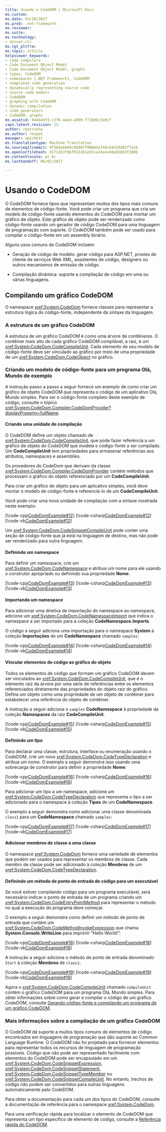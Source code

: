 ```yaml
---
title: Usando o CodeDOM | Microsoft Docs
ms.custom: 
ms.date: 03/30/2017
ms.prod: .net-framework
ms.reviewer: 
ms.suite: 
ms.technology:
- dotnet-clr
ms.tgt_pltfrm: 
ms.topic: article
helpviewer_keywords:
- code compilers
- Code Document Object Model
- Code Document Object Model, graphs
- types, CodeDOM
- namespaces [.NET Framework], CodeDOM
- templated code generation
- dynamically representing source code
- source code models
- CodeDOM
- graphing with CodeDOM
- dynamic compilation
- code generators
- CodeDOM, graphs
ms.assetid: 0444ddf3-c3f6-44ed-a999-f710d9c3e0cf
caps.latest.revision: 11
author: rpetrusha
ms.author: ronpet
manager: wpickett
ms.translationtype: Machine Translation
ms.sourcegitcommit: 9f5b8ebb69c9206ff90b05e748c64d29d82f7a16
ms.openlocfilehash: d1712b3f06f9131b1e55ca34a1e40e83b63f280b
ms.contentlocale: pt-br
ms.lasthandoff: 06/02/2017

---
```

# <a name="using-the-codedom"></a>Usando o CodeDOM
O CodeDOM fornece tipos que representam muitos dos tipos mais comuns de elementos de código-fonte. Você pode criar um programa que cria um modelo de código-fonte usando elementos do CodeDOM para montar um gráfico de objeto. Este gráfico de objeto pode ser renderizado como código-fonte usando um gerador de código CodeDOM para uma linguagem de programação com suporte. O CodeDOM também pode ser usado para compilar o código-fonte em um assembly binário.  
  
 Alguns usos comuns do CodeDOM incluem:  
  
-   Geração de código de modelo: gerar código para ASP.NET, proxies de cliente de serviços Web XML, assistentes de código, designers ou outros mecanismos de emissão de código.  
  
-   Compilação dinâmica: suporte a compilação de código em uma ou várias linguagens.  
  
## <a name="building-a-codedom-graph"></a>Compilando um gráfico CodeDOM  
 O namespace <xref:System.CodeDom> fornece classes para representar a estrutura lógica do código-fonte, independente da sintaxe da linguagem.  
  
### <a name="the-structure-of-a-codedom-graph"></a>A estrutura de um gráfico CodeDOM  
 A estrutura de um gráfico CodeDOM é como uma árvore de contêineres. O contêiner mais alto de cada gráfico CodeDOM compilável, a raiz, é um <xref:System.CodeDom.CodeCompileUnit>. Cada elemento de seu modelo de código-fonte deve ser vinculado ao gráfico por meio de uma propriedade de um <xref:System.CodeDom.CodeObject> no gráfico.  
  
### <a name="building-a-source-code-model-for-a-sample-hello-world-program"></a>Criando um modelo de código-fonte para um programa Olá, Mundo de exemplo  
 A instrução passo a passo a seguir fornece um exemplo de como criar um gráfico de objeto CodeDOM que representa o código de um aplicativo Olá, Mundo simples. Para ver o código-fonte completo deste exemplo de código, consulte o tópico <xref:System.CodeDom.Compiler.CodeDomProvider?displayProperty=fullName>.  
  
#### <a name="creating-a-compile-unit"></a>Criando uma unidade de compilação  
 O CodeDOM define um objeto chamado de <xref:System.CodeDom.CodeCompileUnit>, que pode fazer referência a um gráfico de objeto do CodeDOM que modela o código-fonte a ser compilado. Um **CodeCompileUnit** tem propriedades para armazenar referências aos atributos, namespaces e assemblies.  
  
 Os provedores do CodeDom que derivam da classe <xref:System.CodeDom.Compiler.CodeDomProvider> contém métodos que processam o gráfico do objeto referenciado por um **CodeCompileUnit**.  
  
 Para criar um gráfico de objeto para um aplicativo simples, você deve montar o modelo de código-fonte e referenciá-lo de um **CodeCompileUnit**.  
  
 Você pode criar uma nova unidade de compilação com a sintaxe mostrada neste exemplo:  
  
 [!code-cpp[CodeDomExample#12](../../../samples/snippets/cpp/VS_Snippets_CLR/CodeDomExample/CPP/source2.cpp#12)] [!code-csharp[CodeDomExample#12](../../../samples/snippets/csharp/VS_Snippets_CLR/CodeDomExample/CS/source2.cs#12)] [!code-vb[CodeDomExample#12](../../../samples/snippets/visualbasic/VS_Snippets_CLR/CodeDomExample/VB/source2.vb#12)]  
  
 Um <xref:System.CodeDom.CodeSnippetCompileUnit> pode conter uma seção de código-fonte que já está na linguagem de destino, mas não pode ser renderizado para outra linguagem.  
  
#### <a name="defining-a-namespace"></a>Definindo um namespace  
 Para definir um namespace, crie um <xref:System.CodeDom.CodeNamespace> e atribua um nome para ele usando o construtor apropriado ou definindo sua propriedade **Nome**.  
  
 [!code-cpp[CodeDomExample#13](../../../samples/snippets/cpp/VS_Snippets_CLR/CodeDomExample/CPP/source2.cpp#13)] [!code-csharp[CodeDomExample#13](../../../samples/snippets/csharp/VS_Snippets_CLR/CodeDomExample/CS/source2.cs#13)] [!code-vb[CodeDomExample#13](../../../samples/snippets/visualbasic/VS_Snippets_CLR/CodeDomExample/VB/source2.vb#13)]  
  
#### <a name="importing-a-namespace"></a>Importando um namespace  
 Para adicionar uma diretiva de importação do namespace ao namespace, adicione um <xref:System.CodeDom.CodeNamespaceImport> que indica o namespace a ser importado para a coleção **CodeNamespace.Imports**.  
  
 O código a seguir adiciona uma importação para o namespace **System** à coleção **Importações** de um **CodeNamespace** chamado `samples`:  
  
 [!code-cpp[CodeDomExample#14](../../../samples/snippets/cpp/VS_Snippets_CLR/CodeDomExample/CPP/source2.cpp#14)] [!code-csharp[CodeDomExample#14](../../../samples/snippets/csharp/VS_Snippets_CLR/CodeDomExample/CS/source2.cs#14)] [!code-vb[CodeDomExample#14](../../../samples/snippets/visualbasic/VS_Snippets_CLR/CodeDomExample/VB/source2.vb#14)]  
  
#### <a name="linking-code-elements-into-the-object-graph"></a>Vincular elementos de código ao gráfico do objeto  
 Todos os elementos de código que formam um gráfico CodeDOM devem ser vinculados ao <xref:System.CodeDom.CodeCompileUnit>, que é o elemento raiz da árvore por uma série de referências entre os elementos referenciados diretamente das propriedades do objeto raiz do gráfico. Defina um objeto como uma propriedade de um objeto de contêiner para estabelecer uma referência do objeto de contêiner.  
  
 A instrução a seguir adiciona o `samples` **CodeNamespace** à propriedade da coleção **Namespaces** da raiz **CodeCompileUnit**.  
  
 [!code-cpp[CodeDomExample#15](../../../samples/snippets/cpp/VS_Snippets_CLR/CodeDomExample/CPP/source2.cpp#15)] [!code-csharp[CodeDomExample#15](../../../samples/snippets/csharp/VS_Snippets_CLR/CodeDomExample/CS/source2.cs#15)] [!code-vb[CodeDomExample#15](../../../samples/snippets/visualbasic/VS_Snippets_CLR/CodeDomExample/VB/source2.vb#15)]  
  
#### <a name="defining-a-type"></a>Definindo um tipo  
 Para declarar uma classe, estrutura, interface ou enumeração usando o CodeDOM, crie um novo <xref:System.CodeDom.CodeTypeDeclaration> e atribua um nome. O exemplo a seguir demonstra isso usando uma sobrecarga de construtor para definir a propriedade **Nome**:  
  
 [!code-cpp[CodeDomExample#16](../../../samples/snippets/cpp/VS_Snippets_CLR/CodeDomExample/CPP/source2.cpp#16)] [!code-csharp[CodeDomExample#16](../../../samples/snippets/csharp/VS_Snippets_CLR/CodeDomExample/CS/source2.cs#16)] [!code-vb[CodeDomExample#16](../../../samples/snippets/visualbasic/VS_Snippets_CLR/CodeDomExample/VB/source2.vb#16)]  
  
 Para adicionar um tipo a um namespace, adicione um <xref:System.CodeDom.CodeTypeDeclaration> que representa o tipo a ser adicionado para o namespace à coleção **Tipos** de um **CodeNamespace**.  
  
 O exemplo a seguir demonstra como adicionar uma classe denominada `class1` para um **CodeNamespace** chamado `samples`:  
  
 [!code-cpp[CodeDomExample#17](../../../samples/snippets/cpp/VS_Snippets_CLR/CodeDomExample/CPP/source2.cpp#17)] [!code-csharp[CodeDomExample#17](../../../samples/snippets/csharp/VS_Snippets_CLR/CodeDomExample/CS/source2.cs#17)] [!code-vb[CodeDomExample#17](../../../samples/snippets/visualbasic/VS_Snippets_CLR/CodeDomExample/VB/source2.vb#17)]  
  
#### <a name="adding-class-members-to-a-class"></a>Adicionar membros de classe a uma classe  
 O namespace <xref:System.CodeDom> fornece uma variedade de elementos que podem ser usados para representar os membros de classe. Cada membro de classe pode ser adicionado à coleção **Membros** de um <xref:System.CodeDom.CodeTypeDeclaration>.  
  
#### <a name="defining-a-code-entry-point-method-for-an-executable"></a>Definindo um método de ponto de entrada de código para um executável  
 Se você estiver compilando código para um programa executável, será necessário indicar o ponto de entrada de um programa criando um <xref:System.CodeDom.CodeEntryPointMethod> para representar o método no qual a execução do programa deve começar.  
  
 O exemplo a seguir demonstra como definir um método de ponto de entrada que contém um <xref:System.CodeDom.CodeMethodInvokeExpression> que chama **System.Console.WriteLine** para imprimir “Hello World!”:  
  
 [!code-cpp[CodeDomExample#18](../../../samples/snippets/cpp/VS_Snippets_CLR/CodeDomExample/CPP/source2.cpp#18)] [!code-csharp[CodeDomExample#18](../../../samples/snippets/csharp/VS_Snippets_CLR/CodeDomExample/CS/source2.cs#18)] [!code-vb[CodeDomExample#18](../../../samples/snippets/visualbasic/VS_Snippets_CLR/CodeDomExample/VB/source2.vb#18)]  
  
 A instrução a seguir adiciona o método de ponto de entrada denominado `Start` à coleção **Membros** de `class1`:  
  
 [!code-cpp[CodeDomExample#19](../../../samples/snippets/cpp/VS_Snippets_CLR/CodeDomExample/CPP/source2.cpp#19)] [!code-csharp[CodeDomExample#19](../../../samples/snippets/csharp/VS_Snippets_CLR/CodeDomExample/CS/source2.cs#19)] [!code-vb[CodeDomExample#19](../../../samples/snippets/visualbasic/VS_Snippets_CLR/CodeDomExample/VB/source2.vb#19)]  
  
 Agora o <xref:System.CodeDom.CodeCompileUnit> chamado `compileUnit` contém o gráfico CodeDOM para um programa Olá, Mundo simples. Para obter informações sobre como gerar e compilar o código de um gráfico CodeDOM, consulte [Gerando código-fonte e compilando um programa de um gráfico CodeDOM](../../../docs/framework/reflection-and-codedom/generating-and-compiling-source-code-from-a-codedom-graph.md).  
  
### <a name="more-information-on-building-a-codedom-graph"></a>Mais informações sobre a compilação de um gráfico CodeDOM  
 O CodeDOM dá suporte a muitos tipos comuns de elementos de código encontrados em linguagens de programação que dão suporte ao Common Language Runtime. O CodeDOM não foi projetado para fornecer elementos para representar todos os recursos de linguagem de programação possíveis. Código que não pode ser representado facilmente com elementos do CodeDOM pode ser encapsulado em um <xref:System.CodeDom.CodeSnippetExpression>, <xref:System.CodeDom.CodeSnippetStatement>, <xref:System.CodeDom.CodeSnippetTypeMember> ou <xref:System.CodeDom.CodeSnippetCompileUnit>. No entanto, trechos de código não podem ser convertidos para outras linguagens automaticamente pelo CodeDOM.  
  
 Para obter a documentação para cada um dos tipos do CodeDOM, consulte a documentação de referência para o namespace <xref:System.CodeDom>.  
  
 Para uma verificação rápida para localizar o elemento de CodeDOM que representa um tipo específico de elemento de código, consulte a [Referência rápida do CodeDOM](http://msdn.microsoft.com/en-us/c77b8bfd-0a32-4e36-b59a-4f687f32c524).
